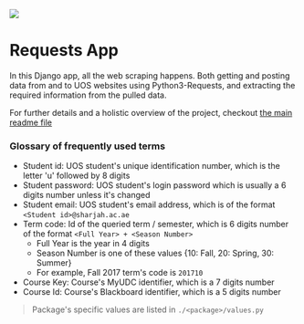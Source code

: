 ![](https://github.com/requests/requests/raw/749edb35541d7bc008f5db860c798f800881cd2e/docs/_static/requests-sidebar.png)
# Requests App

In this Django app, all the web scraping happens.
Both getting and posting data from and to UOS websites using Python3-Requests,
and extracting the required information from the pulled data.

For further details and a holistic overview of the project, checkout [the main readme file](../README.md)

### Glossary of frequently used terms
- Student id: UOS student's unique identification number, which is the letter 'u' followed by 8 digits
- Student password: UOS student's login password which is usually a 6 digits number unless it's changed
- Student email: UOS student's email address, which is of the format `<Student id>@sharjah.ac.ae`
- Term code: Id of the queried term / semester, which is 6 digits number of the format `<Full Year> + <Season Number>`
    - Full Year is the year in 4 digits
    - Season Number is one of these values {10: Fall, 20: Spring, 30: Summer}
    - For example, Fall 2017 term's code is `201710`
- Course Key: Course's MyUDC identifier, which is a 7 digits number
- Course Id: Course's Blackboard identifier, which is a 5 digits number
> Package's specific values are listed in `./<package>/values.py`

